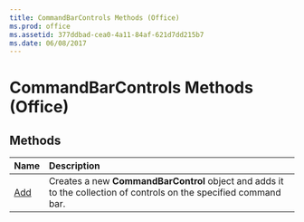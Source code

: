 ```yaml
---
title: CommandBarControls Methods (Office)
ms.prod: office
ms.assetid: 377ddbad-cea0-4a11-84af-621d7dd215b7
ms.date: 06/08/2017
---
```



# CommandBarControls Methods (Office)

## Methods



|**Name**|**Description**|
|:-----|:-----|
|[Add](commandbarcontrols-add-method-office.md)|Creates a new  **CommandBarControl** object and adds it to the collection of controls on the specified command bar.|


